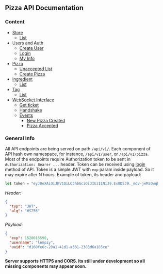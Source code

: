 ## Pizza API Documentation

### Content

* [Store](STORE.md)
    * [List](STORE.md#list)
* [Users and Auth](USERS.md)
	* [Create User](USERS.md#create-user)
	* [Login](USERS.md#login)
	* [My Info](USERS.md#my-info)
* [Pizza](PIZZA.md)
    * [Unaccepted List](PIZZA.md#list)
    * [Create Pizza](PIZZA.md#create-pizza)
* [Ingredient](INGREDIENT.md)
    * [List](INGREDIENT.md#list)
* [Tag](TAG.md)
    * [List](TAG.md#list)
* [WebSocket Interface](WEBSOCKET.md)
    * [Get ticket](WEBSOCKET.md#get-ticket)
    * [Handshake](WEBSOCKET.md#handshake)
    * [Events](WEBSOCKET.md#events)
        * [New Pizza Created](WEBSOCKET.md#new-pizza-created)
        * [Pizza Accepted](WEBSOCKET.md#pizza-accepted)

### General Info

All API endpoints are being served on path `/api/v1/`.
Each component of API hash own namespace, for instance, `/api/v1/user`, 
or `/api/v1/pizza`. Most of the endpoints require Authorization token to be
sent in `Authorization: Bearer ...` header. Token can be received
using [login](USERS.md#login) method of API. Token is a simple JWT with `exp` param inside payload. So it may 
expire after N hours. Example of token, its header and payload:

```js
let token = "eyJ0eXAiOiJKV1QiLCJhbGciOiJIUzI1NiJ9.ExODSJ9._mov-jeMzOwqEwBhyxrF3GZ3I8hKzw8pPZMwB-Do6d8"
```
*Header:*
```json
{
  "typ": "JWT",
  "alg": "HS256"
}
```
*Payload:*
```json
{
  "exp": 1520015590,
  "username": "lempiy",
  "uuid": "d160fe6c-20a1-41d1-a331-2383d6a185ce"
}
```

**Server supports HTTPS and CORS. Its still under development 
so all missing components may appear soon.**